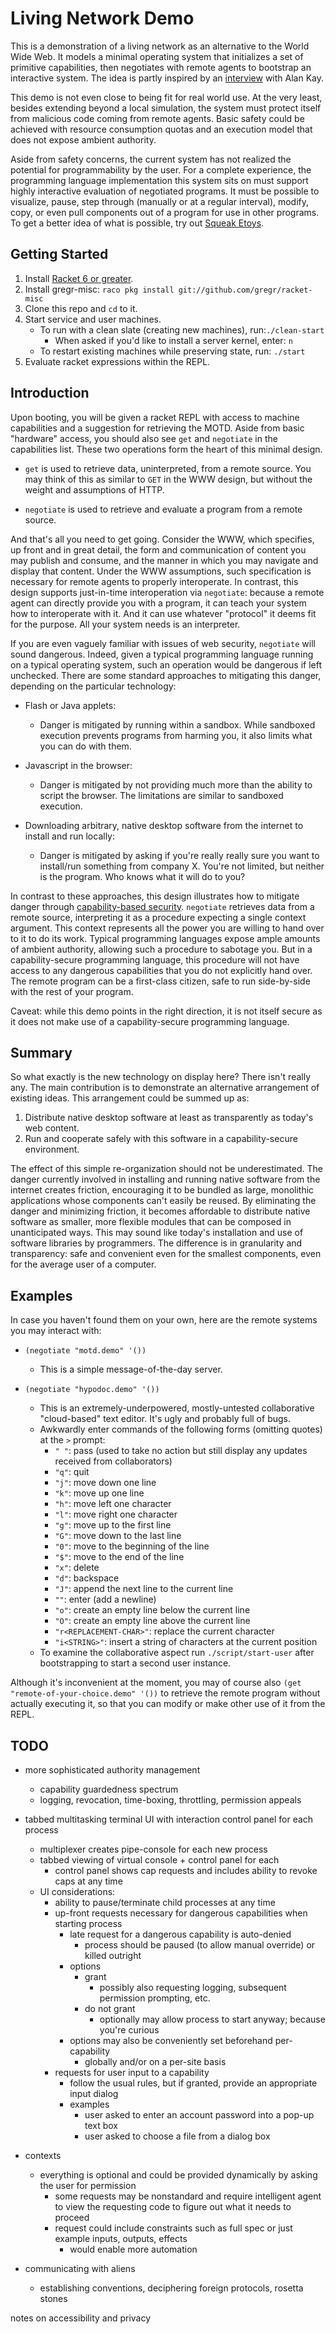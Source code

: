 # Living Network Demo

This is a demonstration of a living network as an alternative to the World Wide Web.  It models a minimal operating system that initializes a set of primitive capabilities, then negotiates with remote agents to bootstrap an interactive system.  The idea is partly inspired by an [interview](http://www.drdobbs.com/architecture-and-design/interview-with-alan-kay/240003442?pgno=2) with Alan Kay.

This demo is not even close to being fit for real world use.  At the very least, besides extending beyond a local simulation, the system must protect itself from malicious code coming from remote agents.  Basic safety could be achieved with resource consumption quotas and an execution model that does not expose ambient authority.

Aside from safety concerns, the current system has not realized the potential for programmability by the user.  For a complete experience, the programming language implementation this system sits on must support highly interactive evaluation of negotiated programs.  It must be possible to visualize, pause, step through (manually or at a regular interval), modify, copy, or even pull components out of a program for use in other programs.  To get a better idea of what is possible, try out [Squeak Etoys](http://www.squeakland.org).

## Getting Started

1. Install [Racket 6 or greater](http://download.racket-lang.org/).
2. Install gregr-misc: `raco pkg install git://github.com/gregr/racket-misc`
3. Clone this repo and `cd` to it.
4. Start service and user machines.
   - To run with a clean slate (creating new machines), run:`./clean-start`
       - When asked if you'd like to install a server kernel, enter: `n`
   - To restart existing machines while preserving state, run: `./start`
5. Evaluate racket expressions within the REPL.

## Introduction

Upon booting, you will be given a racket REPL with access to machine capabilities and a suggestion for retrieving the MOTD.  Aside from basic "hardware" access, you should also see `get` and `negotiate` in the capabilities list.  These two operations form the heart of this minimal design.

* `get` is used to retrieve data, uninterpreted, from a remote source.  You may think of this as similar to `GET` in the WWW design, but without the weight and assumptions of HTTP.

* `negotiate` is used to retrieve and evaluate a program from a remote source.

And that's all you need to get going.  Consider the WWW, which specifies, up front and in great detail, the form and communication of content you may publish and consume, and the manner in which you may navigate and display that content.  Under the WWW assumptions, such specification is necessary for remote agents to properly interoperate.  In contrast, this design supports just-in-time interoperation via `negotiate`: because a remote agent can directly provide you with a program, it can teach your system how to interoperate with it.  And it can use whatever "protocol" it deems fit for the purpose.  All your system needs is an interpreter.

If you are even vaguely familiar with issues of web security, `negotiate` will sound dangerous.  Indeed, given a typical programming language running on a typical operating system, such an operation would be dangerous if left unchecked.  There are some standard approaches to mitigating this danger, depending on the particular technology:

* Flash or Java applets:
  - Danger is mitigated by running within a sandbox.  While sandboxed execution prevents programs from harming you, it also limits what you can do with them.

* Javascript in the browser:
  - Danger is mitigated by not providing much more than the ability to script the browser.  The limitations are similar to sandboxed execution.

* Downloading arbitrary, native desktop software from the internet to install and run locally:
  - Danger is mitigated by asking if you're really really sure you want to install/run something from company X.  You're not limited, but neither is the program.  Who knows what it will do to you?

In contrast to these approaches, this design illustrates how to mitigate danger through [capability-based security](https://en.wikipedia.org/wiki/Capability-based_security).  `negotiate` retrieves data from a remote source, interpreting it as a procedure expecting a single context argument.  This context represents all the power you are willing to hand over to it to do its work.  Typical programming languages expose ample amounts of ambient authority, allowing such a procedure to sabotage you.  But in a capability-secure programming language, this procedure will not have access to any dangerous capabilities that you do not explicitly hand over.  The remote program can be a first-class citizen, safe to run side-by-side with the rest of your program.

Caveat: while this demo points in the right direction, it is not itself secure as it does not make use of a capability-secure programming language.

## Summary

So what exactly is the new technology on display here?  There isn't really any.  The main contribution is to demonstrate an alternative arrangement of existing ideas.  This arrangement could be summed up as:

1. Distribute native desktop software at least as transparently as today's web content.
2. Run and cooperate safely with this software in a capability-secure environment.

The effect of this simple re-organization should not be underestimated.  The danger currently involved in installing and running native software from the internet creates friction, encouraging it to be bundled as large, monolithic applications whose components can't easily be reused.  By eliminating the danger and minimizing friction, it becomes affordable to distribute native software as smaller, more flexible modules that can be composed in unanticipated ways.  This may sound like today's installation and use of software libraries by programmers.  The difference is in granularity and transparency: safe and convenient even for the smallest components, even for the average user of a computer.

## Examples

In case you haven't found them on your own, here are the remote systems you may interact with:

* `(negotiate "motd.demo" '())`
    - This is a simple message-of-the-day server.

* `(negotiate "hypodoc.demo" '())`
    - This is an extremely-underpowered, mostly-untested collaborative "cloud-based" text editor.  It's ugly and probably full of bugs.
    - Awkwardly enter commands of the following forms (omitting quotes) at  the `>` prompt:
        - `" "`: pass (used to take no action but still display any updates received from collaborators)
        - `"q"`: quit
        - `"j"`: move down one line
        - `"k"`: move up one line
        - `"h"`: move left one character
        - `"l"`: move right one character
        - `"g"`: move up to the first line
        - `"G"`: move down to the last line
        - `"0"`: move to the beginning of the line
        - `"$"`: move to the end of the line
        - `"x"`: delete
        - `"d"`: backspace
        - `"J"`: append the next line to the current line
        - `""`: enter (add a newline)
        - `"o"`: create an empty line below the current line
        - `"O"`: create an empty line above the current line
        - `"r<REPLACEMENT-CHAR>"`: replace the current character
        - `"i<STRING>"`: insert a string of characters at the current position
    - To examine the collaborative aspect run `./script/start-user` after bootstrapping to start a second user instance.

Although it's inconvenient at the moment, you may of course also `(get "remote-of-your-choice.demo" '())` to retrieve the remote program without actually executing it, so that you can modify or make other use of it from the REPL.

## TODO

- more sophisticated authority management
    - capability guardedness spectrum
    - logging, revocation, time-boxing, throttling, permission appeals

- tabbed multitasking terminal UI with interaction control panel for each process
    - multiplexer creates pipe-console for each new process
    - tabbed viewing of virtual console + control panel for each
        - control panel shows cap requests and includes ability to revoke caps at any time
    - UI considerations:
        - ability to pause/terminate child processes at any time
        - up-front requests necessary for dangerous capabilities when starting process
            - late request for a dangerous capability is auto-denied
                - process should be paused (to allow manual override) or killed outright
            - options
                - grant
                    - possibly also requesting logging, subsequent permission prompting, etc.
                - do not grant
                    - optionally may allow process to start anyway; because you're curious
            - options may also be conveniently set beforehand per-capability
                - globally and/or on a per-site basis
        - requests for user input to a capability
            - follow the usual rules, but if granted, provide an appropriate input dialog
            - examples
                - user asked to enter an account password into a pop-up text box
                - user asked to choose a file from a dialog box

- contexts
    - everything is optional and could be provided dynamically by asking the user for permission
        - some requests may be nonstandard and require intelligent agent to view the requesting code to figure out what it needs to proceed
        - request could include constraints such as full spec or just example inputs, outputs, effects
            - would enable more automation

- communicating with aliens
    - establishing conventions, deciphering foreign protocols, rosetta stones

notes on accessibility and privacy
